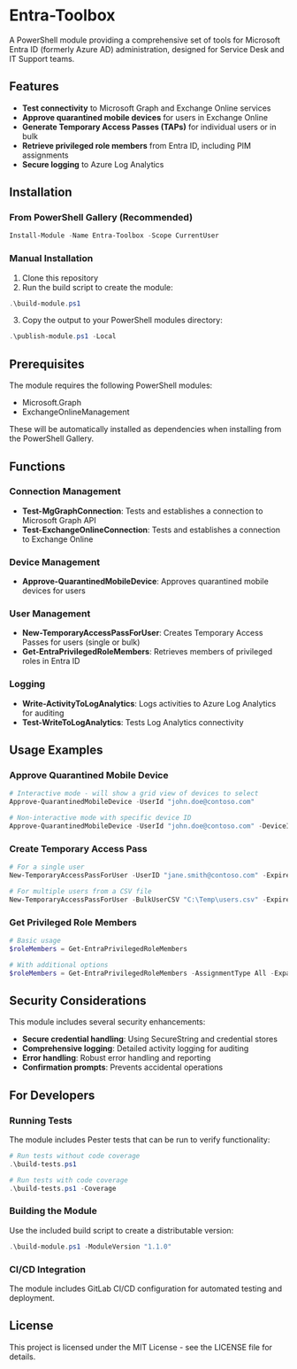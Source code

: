 # Entra-Toolbox

A PowerShell module providing a comprehensive set of tools for Microsoft Entra ID (formerly Azure AD) administration, designed for Service Desk and IT Support teams.

## Features

- **Test connectivity** to Microsoft Graph and Exchange Online services
- **Approve quarantined mobile devices** for users in Exchange Online
- **Generate Temporary Access Passes (TAPs)** for individual users or in bulk
- **Retrieve privileged role members** from Entra ID, including PIM assignments
- **Secure logging** to Azure Log Analytics

## Installation

### From PowerShell Gallery (Recommended)

```powershell
Install-Module -Name Entra-Toolbox -Scope CurrentUser
```

### Manual Installation

1. Clone this repository
2. Run the build script to create the module:

```powershell
.\build-module.ps1
```

3. Copy the output to your PowerShell modules directory:

```powershell
.\publish-module.ps1 -Local
```

## Prerequisites

The module requires the following PowerShell modules:

- Microsoft.Graph
- ExchangeOnlineManagement

These will be automatically installed as dependencies when installing from the PowerShell Gallery.

## Functions

### Connection Management

- **Test-MgGraphConnection**: Tests and establishes a connection to Microsoft Graph API
- **Test-ExchangeOnlineConnection**: Tests and establishes a connection to Exchange Online

### Device Management

- **Approve-QuarantinedMobileDevice**: Approves quarantined mobile devices for users

### User Management

- **New-TemporaryAccessPassForUser**: Creates Temporary Access Passes for users (single or bulk)
- **Get-EntraPrivilegedRoleMembers**: Retrieves members of privileged roles in Entra ID

### Logging

- **Write-ActivityToLogAnalytics**: Logs activities to Azure Log Analytics for auditing
- **Test-WriteToLogAnalytics**: Tests Log Analytics connectivity

## Usage Examples

### Approve Quarantined Mobile Device

```powershell
# Interactive mode - will show a grid view of devices to select
Approve-QuarantinedMobileDevice -UserId "john.doe@contoso.com"

# Non-interactive mode with specific device ID
Approve-QuarantinedMobileDevice -UserId "john.doe@contoso.com" -DeviceId "AppleABCD1234" -Force -NonInteractive
```

### Create Temporary Access Pass

```powershell
# For a single user
New-TemporaryAccessPassForUser -UserID "jane.smith@contoso.com" -ExpiresIn "4 hours"

# For multiple users from a CSV file
New-TemporaryAccessPassForUser -BulkUserCSV "C:\Temp\users.csv" -ExpiresIn "8 hours" -LogActivities
```

### Get Privileged Role Members

```powershell
# Basic usage
$roleMembers = Get-EntraPrivilegedRoleMembers

# With additional options
$roleMembers = Get-EntraPrivilegedRoleMembers -AssignmentType All -ExpandPIMGroups -IncludeGroups -ShowGridView
```

## Security Considerations

This module includes several security enhancements:

- **Secure credential handling**: Using SecureString and credential stores
- **Comprehensive logging**: Detailed activity logging for auditing
- **Error handling**: Robust error handling and reporting
- **Confirmation prompts**: Prevents accidental operations

## For Developers

### Running Tests

The module includes Pester tests that can be run to verify functionality:

```powershell
# Run tests without code coverage
.\build-tests.ps1

# Run tests with code coverage
.\build-tests.ps1 -Coverage
```

### Building the Module

Use the included build script to create a distributable version:

```powershell
.\build-module.ps1 -ModuleVersion "1.1.0"
```

### CI/CD Integration

The module includes GitLab CI/CD configuration for automated testing and deployment.

## License

This project is licensed under the MIT License - see the LICENSE file for details.
